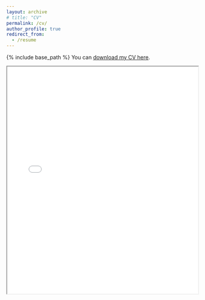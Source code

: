 ```yaml
---
layout: archive
# title: "CV"
permalink: /cv/
author_profile: true
redirect_from:
  - /resume
---
```


{% include base_path %}
You can [download my CV here](http://elizadawson.github.io/files/Dawson_CV.pdf).

<iframe src="{{ site.baseurl }}/files/Dawson_CV.pdf" width="100%" height="600px"></iframe>


<!-- <embed src="{{ site.baseurl }}/files/edawson_cv.pdf" width="600" height="700" type='application/pdf'>  -->


